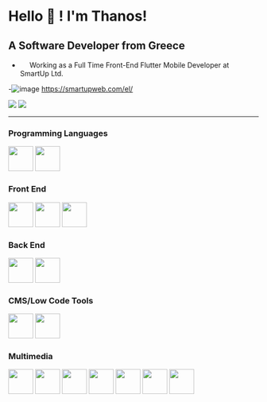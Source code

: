 # Hello 👋 ! I'm Thanos!

## A Software Developer from Greece

- <img src="https://user-images.githubusercontent.com/48293545/158476598-45e6f37d-75b5-4d35-8e69-3fb5d9d04cd4.gif" height="15"> Working as a Full Time Front-End Flutter Mobile Developer at SmartUp Ltd.
 
-![image](https://user-images.githubusercontent.com/65610526/139821753-1af8fe87-adc7-41db-8412-943ae7040272.png) https://smartupweb.com/el/

<img src= "https://github-readme-stats.vercel.app/api?username=AthanasiosPapazoglou&&show_icons=true&theme=dracula">
<img src= "https://github-readme-stats.vercel.app/api/top-langs/?username=AthanasiosPapazoglou&&show_icons=true&layout=compact&theme=dracula">

---

### Programming Languages
<img src= "https://user-images.githubusercontent.com/65610526/139871811-4897cda6-d57d-45e7-88ef-8990abf029cc.png" width="50" height="50">  <img src= "https://user-images.githubusercontent.com/65610526/139871591-ee4662f1-cb95-4fb4-bbfe-04aed8cd36cb.png" width="50" height="50">

### Front End
<img src= "https://user-images.githubusercontent.com/65610526/139874025-f7ee04c1-f19b-4e39-bcad-4ac2362b448d.png" width="50" height="50"> <img src="https://user-images.githubusercontent.com/65610526/139874238-b5293fd6-13f7-45cf-80b9-48046ed663e4.png" width="50" height="50"> <img src="https://user-images.githubusercontent.com/65610526/139874429-7ffb71eb-2022-4974-bae6-e9e2b0905cac.png" width="50" height="50">

### Back End
<img src= "https://user-images.githubusercontent.com/65610526/139875389-c92c72de-7373-481a-9114-da000160bfa7.png" width="50" height="50"> <img src= "https://user-images.githubusercontent.com/65610526/140563676-c228af2a-a388-4bf5-8fb9-540c0cd2f839.png" width="50" height="50">

### CMS/Low Code Tools
<img src= "https://user-images.githubusercontent.com/65610526/168073844-0f75ffde-8c1d-4800-a989-5311b27d80b0.jpeg" width="50" height="50"> <img src= "https://user-images.githubusercontent.com/65610526/168075712-a4fa0e84-d8f9-41ac-9db6-d8b85e4751d7.png" width="50" height="50">

### Multimedia
<img src= "https://user-images.githubusercontent.com/65610526/139876896-29741272-b9bd-4fe4-8952-84d50590b54c.png" width="50" height="50"> <img src="https://user-images.githubusercontent.com/65610526/139877051-6d76a047-bd19-4a45-9f90-97a865ce49fc.png" width="50" height="50"> <img src="https://user-images.githubusercontent.com/65610526/139877281-3daa3321-78dd-4904-a8aa-adf0f11baf79.png" width="50" height="50"> <img src="https://user-images.githubusercontent.com/65610526/139877492-7bd1b514-4e56-4ba3-b360-3f9fd4b46bc9.png" width="50" height="50"> <img src="https://user-images.githubusercontent.com/65610526/139877689-e4d1483d-6c2a-452c-a23d-4d86c17b2352.png" width="50" height="50"> <img src="https://user-images.githubusercontent.com/65610526/154285809-8a9a3532-afc9-47aa-8189-a2b7ed38a60b.png" width="50" height="50"> <img src="https://user-images.githubusercontent.com/65610526/154286314-8a2691e6-fa72-4c0e-af8e-95e48815b31d.png" width="50" height="50">









<!--&theme=THEME_NAME-->
<!--&&show_icons=true&title_color=ffffff&icon_color=bb2acf&text_color=daf7dc&bg_color=191919-->

<!--
**AthanasiosPapazoglou/AthanasiosPapazoglou** is a ✨ _special_ ✨ repository because its `README.md` (this file) appears on your GitHub profile.

Here are some ideas to get you started:

- 🔭 I’m currently working on ...
- 🌱 I’m currently learning ...
- 👯 I’m looking to collaborate on ...
- 🤔 I’m looking for help with ...
- 💬 Ask me about ...
- 📫 How to reach me: ...
- 😄 Pronouns: ...
- ⚡ Fun fact: ...
-->
